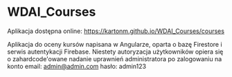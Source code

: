 # WDAI_Courses
Aplikacja dostępna online: https://kartonm.github.io/WDAI_Courses/courses

Aplikacja do oceny kursów napisana w Angularze, oparta o bazę Firestore i serwis autentykacji Firebase. 
Niestety autoryzacja użytkowników opiera się o zahardcode'owane nadanie uprawnień administratora po zalogowaniu na konto
email: admin@admin.com
hasło: admin123
